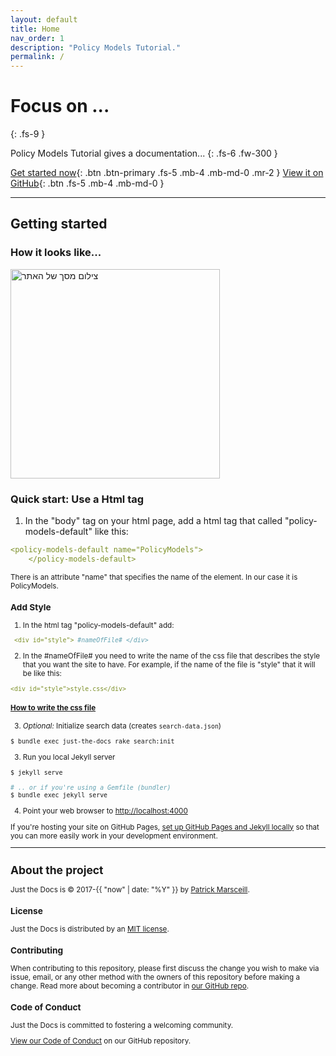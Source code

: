 ```yaml
---
layout: default
title: Home
nav_order: 1
description: "Policy Models Tutorial."
permalink: /
---
```


# Focus on ...
{: .fs-9 }

Policy Models Tutorial gives a documentation...
{: .fs-6 .fw-300 }

[Get started now](#getting-started){: .btn .btn-primary .fs-5 .mb-4 .mb-md-0 .mr-2 } [View it on GitHub](https://github.com/EilonBenIshay/PolicyModelsProjectFrontend2022){: .btn .fs-5 .mb-4 .mb-md-0 }

---

## Getting started

### How it looks like...

<img width="335" alt="צילום מסך של האתר" src="https://user-images.githubusercontent.com/48415128/158069121-13250618-4f39-468d-a442-c9198fc3e6c8.png">

### Quick start: Use a Html tag

1. In the "body" tag on your html page, add a html tag that called "policy-models-default" like this:

```yaml
<policy-models-default name="PolicyModels">
    </policy-models-default>
```

<small> There is an attribute "name" that specifies the name of the element. In our case it is PolicyModels.

### Add Style

1. In the html tag "policy-models-default" add:
    
```yaml
 <div id="style"> #nameOfFile# </div>
```
    
2. In the #nameOfFile# you need to write the name of the css file that describes the style that you want the site to have. For example, if the name of the file is "style" that it will be like this:
    
```yaml
<div id="style">style.css</div>
```
    
#### [How to write the css file](https://shellytalis.github.io/policy-model-tutorial/style.html)
    
3. _Optional:_ Initialize search data (creates `search-data.json`)
```bash
$ bundle exec just-the-docs rake search:init
```
3. Run you local Jekyll server
```bash
$ jekyll serve
```
```bash
# .. or if you're using a Gemfile (bundler)
$ bundle exec jekyll serve
```
4. Point your web browser to [http://localhost:4000](http://localhost:4000)

If you're hosting your site on GitHub Pages, [set up GitHub Pages and Jekyll locally](https://help.github.com/en/articles/setting-up-your-github-pages-site-locally-with-jekyll) so that you can more easily work in your development environment.



---

## About the project

Just the Docs is &copy; 2017-{{ "now" | date: "%Y" }} by [Patrick Marsceill](http://patrickmarsceill.com).

### License

Just the Docs is distributed by an [MIT license](https://github.com/pmarsceill/just-the-docs/tree/master/LICENSE.txt).

### Contributing

When contributing to this repository, please first discuss the change you wish to make via issue,
email, or any other method with the owners of this repository before making a change. Read more about becoming a contributor in [our GitHub repo](https://github.com/pmarsceill/just-the-docs#contributing).



### Code of Conduct

Just the Docs is committed to fostering a welcoming community.

[View our Code of Conduct](https://github.com/pmarsceill/just-the-docs/tree/master/CODE_OF_CONDUCT.md) on our GitHub repository.


